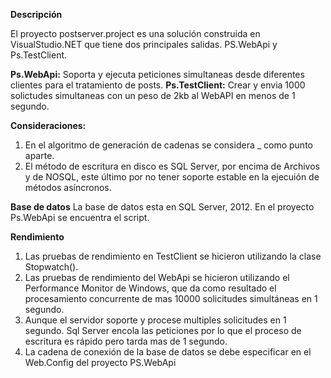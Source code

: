 <b>Descripción</b>

El proyecto postserver.project es una solución construida en VisualStudio.NET que tiene dos principales salidas. PS.WebApi y Ps.TestClient. 

<b>Ps.WebApi:</b> Soporta y ejecuta peticiones simultaneas desde diferentes clientes para el tratamiento de posts.
<b>Ps.TestClient:</b> Crear y envia 1000 solictudes simultaneas con un peso de 2kb al WebAPI en menos de 1 segundo.

<b>Consideraciones:</b>
<br />
1. En el algoritmo de generación de cadenas se considera _ como punto aparte.<br />
2. El método de escritura en disco es SQL Server, por encima de Archivos y de NOSQL, este último por no tener soporte estable en la ejecuión de métodos asíncronos.
 
<b>Base de datos</b>
La base de datos esta en SQL Server, 2012. En el proyecto Ps.WebApi se encuentra el script.

<b>Rendimiento</b><br />
1. Las pruebas de rendimiento en TestClient se hicieron utilizando la clase Stopwatch().<br />
2. Las pruebas de rendimiento del WebApi se hicieron utilizando el Performance Monitor de Windows, que da como resultado el procesamiento concurrente de mas 10000 solicitudes simultáneas en 1 segundo.<br />
3. Aunque el servidor soporte y procese multiples solicitudes en 1 segundo. Sql Server encola las peticiones por lo que el proceso de escritura es rápido pero tarda mas de 1 segundo.<br />
4. La cadena de conexión de la base de datos se debe especificar en el Web.Config del proyecto PS.WebApi<br />

